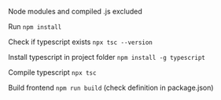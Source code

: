 Node modules and compiled .js excluded

Run `npm install`

Check if typescript exists `npx tsc --version`

Install typescript in project folder `npm install -g typescript`

Compile typescript `npx tsc`

Build frontend `npm run build` (check definition in package.json)
